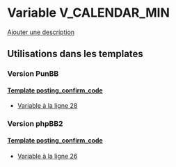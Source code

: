 # Variable V_CALENDAR_MIN
[Ajouter une description](https://fa-tvars.appspot.com/var/V_CALENDAR_MIN)

## Utilisations dans les templates

### Version PunBB

#### [Template posting_confirm_code](punbb/posting_confirm_code.md)
* [Variable &agrave; la ligne 28](../punbb/posting_confirm_code.tpl#L28)

### Version phpBB2

#### [Template posting_confirm_code](subsilver/posting_confirm_code.md)
* [Variable &agrave; la ligne 26](../subsilver/posting_confirm_code.tpl#L26)